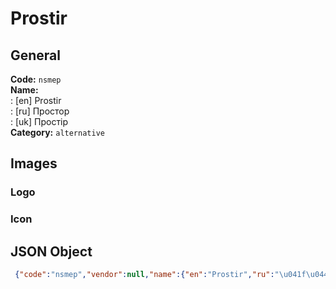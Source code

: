 # Prostir 
## General 
**Code:** `nsmep`  
**Name:**  
:	[en] Prostir  
:	[ru] Простор  
:	[uk] Простір  
**Category:** `alternative`  
## Images 
### Logo 
### Icon 
## JSON Object 
```json
 {"code":"nsmep","vendor":null,"name":{"en":"Prostir","ru":"\u041f\u0440\u043e\u0441\u0442\u043e\u0440","uk":"\u041f\u0440\u043e\u0441\u0442\u0456\u0440"},"description":null,"countries":null,"category":"alternative"}```  
